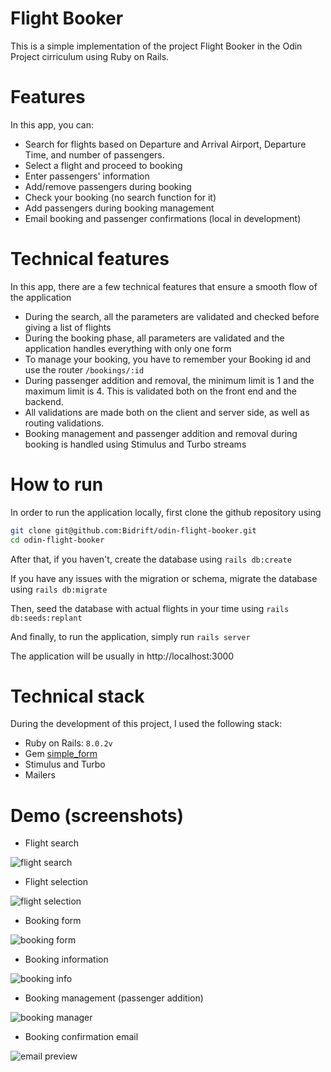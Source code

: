 # Flight Booker

This is a simple implementation of the project Flight Booker in the Odin Project cirriculum using Ruby on Rails. 

# Features

In this app, you can:

- Search for flights based on Departure and Arrival Airport, Departure Time, and number of passengers.
- Select a flight and proceed to booking
- Enter passengers' information
- Add/remove passengers during booking
- Check your booking (no search function for it)
- Add passengers during booking management
- Email booking and passenger confirmations (local in development)

# Technical features

In this app, there are a few technical features that ensure a smooth flow of the application

- During the search, all the parameters are validated and checked before giving a list of flights
- During the booking phase, all parameters are validated and the application handles everything with only one form
- To manage your booking, you have to remember your Booking id and use the router `/bookings/:id`
- During passenger addition and removal, the minimum limit is 1 and the maximum limit is 4. This is validated both on the front end and the backend.
- All validations are made both on the client and server side, as well as routing validations.
- Booking management and passenger addition and removal during booking is handled using Stimulus and Turbo streams

# How to run

In order to run the application locally, first clone the github repository using

```sh
git clone git@github.com:Bidrift/odin-flight-booker.git
cd odin-flight-booker
```

After that, if you haven't, create the database using `rails db:create`

If you have any issues with the migration or schema, migrate the database using `rails db:migrate`

Then, seed the database with actual flights in your time using `rails db:seeds:replant`

And finally, to run the application, simply run `rails server`

The application will be usually in http://localhost:3000

# Technical stack

During the development of this project, I used the following stack:

- Ruby on Rails: `8.0.2v`
- Gem [simple_form](https://github.com/heartcombo/simple_form)
- Stimulus and Turbo
- Mailers

# Demo (screenshots)

- Flight search

![flight search](https://i.imgur.com/iHr2JaR.png)

- Flight selection

![flight selection](https://i.imgur.com/5XqCvXJ.png)

- Booking form

![booking form](https://i.imgur.com/0bmbwhG.png)

- Booking information

![booking info](https://i.imgur.com/7kp4dTc.png)

- Booking management (passenger addition)

![booking manager](https://i.imgur.com/8Ttn5Q1.png)

- Booking confirmation email

![email preview](https://i.imgur.com/cPrm1HE.png)
